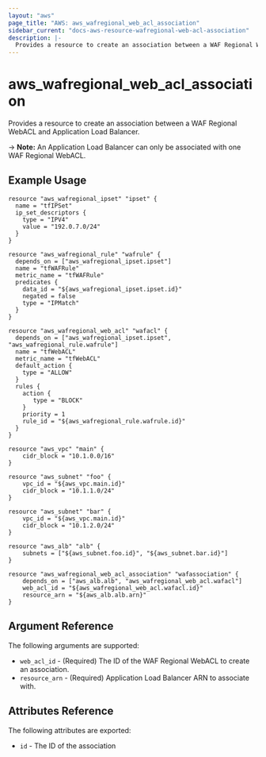 ```yaml
---
layout: "aws"
page_title: "AWS: aws_wafregional_web_acl_association"
sidebar_current: "docs-aws-resource-wafregional-web-acl-association"
description: |-
  Provides a resource to create an association between a WAF Regional WebACL and Application Load Balancer.
---
```


# aws\_wafregional\_web\_acl\_association

Provides a resource to create an association between a WAF Regional WebACL and Application Load Balancer.

-> **Note:** An Application Load Balancer can only be associated with one WAF Regional WebACL.

## Example Usage

```
resource "aws_wafregional_ipset" "ipset" {
  name = "tfIPSet"
  ip_set_descriptors {
    type = "IPV4"
    value = "192.0.7.0/24"
  }
}

resource "aws_wafregional_rule" "wafrule" {
  depends_on = ["aws_wafregional_ipset.ipset"]
  name = "tfWAFRule"
  metric_name = "tfWAFRule"
  predicates {
    data_id = "${aws_wafregional_ipset.ipset.id}"
    negated = false
    type = "IPMatch"
  }
}

resource "aws_wafregional_web_acl" "wafacl" {
  depends_on = ["aws_wafregional_ipset.ipset", "aws_wafregional_rule.wafrule"]
  name = "tfWebACL"
  metric_name = "tfWebACL"
  default_action {
    type = "ALLOW"
  }
  rules {
    action {
       type = "BLOCK"
    }
    priority = 1
    rule_id = "${aws_wafregional_rule.wafrule.id}"
  }
}

resource "aws_vpc" "main" {
	cidr_block = "10.1.0.0/16"
}

resource "aws_subnet" "foo" {
	vpc_id = "${aws_vpc.main.id}"
	cidr_block = "10.1.1.0/24"
}

resource "aws_subnet" "bar" {
	vpc_id = "${aws_vpc.main.id}"
	cidr_block = "10.1.2.0/24"
}

resource "aws_alb" "alb" {
    subnets = ["${aws_subnet.foo.id}", "${aws_subnet.bar.id}"]
}

resource "aws_wafregional_web_acl_association" "wafassociation" {
    depends_on = ["aws_alb.alb", "aws_wafregional_web_acl.wafacl"]
    web_acl_id = "${aws_wafregional_web_acl.wafacl.id}"
    resource_arn = "${aws_alb.alb.arn}"
}
```

## Argument Reference

The following arguments are supported:

* `web_acl_id` - (Required) The ID of the WAF Regional WebACL to create an association.
* `resource_arn` - (Required) Application Load Balancer ARN to associate with.

## Attributes Reference

The following attributes are exported:

* `id` - The ID of the association
